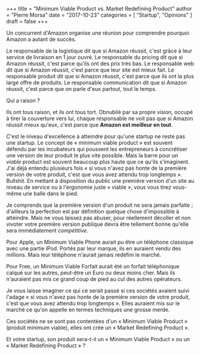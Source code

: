 +++
title      = "Minimum Viable Product vs. Market Redefining Product"
author     = "Pierre Morsa"
date       = "2017-10-23"
categories = [ "Startup", "Opinions" ]
draft      = false
+++

Un concurrent d'Amazon organise une réunion pour comprendre pourquoi Amazon a autant de succès.

Le responsable de la logistique dit que si Amazon réussit, c'est grâce à leur service de livraison en 1 jour ouvré.
Le responsable du pricing dit que si Amazon réussit, c'est parce qu'ils ont des prix très bas.
Le responsable web dit que si Amazon réussit, c'est parce que leur site est mieux fait.
Le responsable produit dit que si Amazon réussit, c'est parce que ils ont la plus large offre de produits.
Le responsable communication dit que si Amazon réussit, c'est parce que on parle d'eux partout, tout le temps.

Qui a raison ?

Ils ont tous raison, et ils ont tous tort. Obnubilé par sa propre vision, occupé à tirer la couverture vers lui, chaque responsable ne voit pas que si Amazon réussit mieux qu'eux, c'est parce que **Amazon est meilleur en tout**.

C'est le niveau d'excellence à atteindre pour qu'une startup ne reste pas une startup. Le concept de « minimum viable product » est souvent défendu par les incubateurs qui poussent les entrepreneurs à concrétiser une version de leur produit le plus vite possible. Mais la barre pour un *viable* product est souvent beaucoup plus haute que ce qu'ils s'imaginent. J'ai déjà entendu plusieurs fois « si vous n'avez pas honte de la première version de votre produit, c'est que vous avez attendu trop longtemps ». Bullshit. En mettant à disposition du public une première version d'un site au niveau de service ou à l'ergonomie juste « viable », vous vous tirez vous-même une balle dans le pied.

Je comprends que la première version d'un produit ne sera jamais parfaite ; d'ailleurs la perfection est par définition quelque chose d'impossible à atteindre. Mais ne vous laissez pas abuser,  pour réellement décoller et non vivoter votre première version publique devra être tellement bonne qu'elle sera immédiatement *compétitive*.

Pour Apple, un Minimum Viable Phone aurait pu être un téléphone classique avec une partie iPod. Portés par leur marque, ils en auraient vendu des millions. Mais leur téléphone n'aurait jamais redéfini le marché.

Pour Free, un Minimum Viable Forfait aurait été un forfait téléphonique calqué sur les autres, peut-être un Euro ou deux moins cher. Mais ils n'auraient pas mis ce grand coup de pied au cul des autres opérateurs.

Je vous laisse imaginer ce qui ce serait passé si ces sociétés avaient suivi l'adage « si vous n'avez pas honte de la première version de votre produit, c'est que vous avez attendu trop longtemps ». Elles auraient mis sur le marché ce qu'on appelle en termes techniques une grosse merde.

Ces sociétés ne se sont pas contentées d'un « Minimum Viable Product » (produit minimum viable), elles ont créé un « Market Redefining Product ».

Et votre startup, son produit sera-t-il un « Minimum Viable Product » ou un « Market Redefining Product » ?

